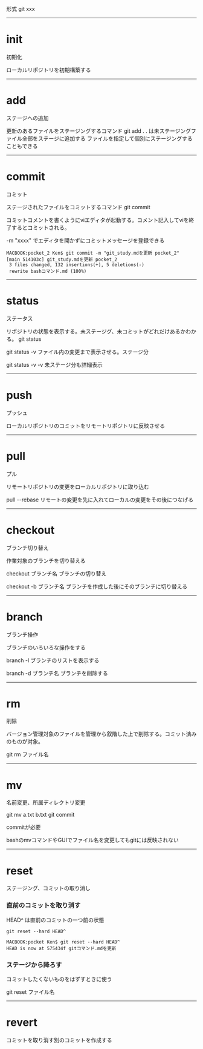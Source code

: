 形式
git xxx

---
# init
初期化

ローカルリポジトリを初期構築する

---
# add
ステージへの追加

更新のあるファイルをステージングするコマンド
git add .
. は未ステージングファイル全部をステージに追加する
ファイルを指定して個別にステージングすることもできる

---
# commit
コミット

ステージされたファイルをコミットするコマンド
git commit

コミットコメントを書くようにviエディタが起動する。コメント記入してviを終了するとコミットされる。

-m  "xxxx" でエディタを開かずにコミットメッセージを登録できる

```
MACBOOK:pocket_2 Ken$ git commit -m "git_study.mdを更新 pocket_2"
[main 514103c] git_study.mdを更新 pocket_2
 3 files changed, 132 insertions(+), 5 deletions(-)
 rewrite bashコマンド.md (100%)

```

---
# status
ステータス

リポジトリの状態を表示する。未ステージグ、未コミットがどれだけあるかわかる。
git status

git status -v
ファイル内の変更まで表示させる。ステージ分

git status -v -v
未ステージ分も詳細表示

---
# push
プッシュ

ローカルリポジトリのコミットをリモートリポジトリに反映させる

---
# pull
プル

リモートリポジトリの変更をローカルリポジトリに取り込む

pull --rebase
リモートの変更を先に入れてローカルの変更をその後につなげる

---
# checkout
ブランチ切り替え

作業対象のブランチを切り替える

checkout ブランチ名
ブランチの切り替え

checkout -b ブランチ名
ブランチを作成した後にそのブランチに切り替える

---
# branch
ブランチ操作

ブランチのいろいろな操作をする

branch -l
ブランチのリストを表示する

branch -d ブランチ名
ブランチを削除する

---
# rm
削除

バージョン管理対象のファイルを管理から叙階した上で削除する。コミット済みのものが対象。

git rm ファイル名

---
# mv
名前変更、所属ディレクトリ変更

git mv a.txt b.txt
git commit

commitが必要

bashのmvコマンドやGUIでファイル名を変更してもgitには反映されない

---
# reset
ステージング、コミットの取り消し

### 直前のコミットを取り消す

HEAD^  は直前のコミットの一つ前の状態

```
git reset --hard HEAD^
```

```
MACBOOK:pocket Ken$ git reset --hard HEAD^
HEAD is now at 575434f gitコマンド.mdを更新
```
### ステージから降ろす
コミットしたくないものをはずすときに使う

git reset ファイル名

---
# revert
コミットを取り消す別のコミットを作成する

